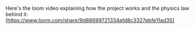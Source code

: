 Here's the loom video explaining how the project works and the physics law behind it: [https://www.loom.com/share/9d88699721334afd8c3327ebfe11ad35]
